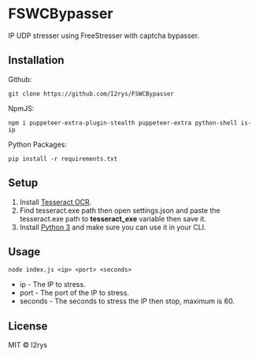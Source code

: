 # FSWCBypasser
IP UDP stresser using FreeStresser with captcha bypasser.

## Installation
Github:
```
git clone https://github.com/I2rys/FSWCBypasser
```

NpmJS:
```
npm i puppeteer-extra-plugin-stealth puppeteer-extra python-shell is-ip
```

Python Packages:
```
pip install -r requirements.txt
```

## Setup
1. Install [Tesseract OCR](https://github.com/tesseract-ocr/tessdoc/blob/main/Installation.md).
2. Find tesseract.exe path then open settings.json and paste the tesseract.exe path to **tesseract_exe** variable then save it.
3. Install [Python 3](https://www.python.org/) and make sure you can use it in your CLI.

## Usage
```
node index.js <ip> <port> <seconds>
```

+ ip - The IP to stress.
+ port - The port of the IP to stress.
+ seconds - The seconds to stress the IP then stop, maximum is 60.

## License
MIT © I2rys
